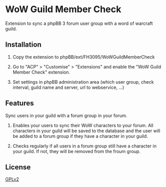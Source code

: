 # WoW Guild Member Check

Extension to sync a phpBB 3 forum user group with a word of warcraft guild.

## Installation

1) Copy the extension to phpBB/ext/FH3095/WoWGuildMemberCheck

2) Go to "ACP" > "Customise" > "Extensions" and enable the "WoW Guild Member Check" extension.

3) Set settings in phpBB administration area (which user group, check interval, guild name and server, url to webservice, ...)


## Features

Sync users in your guild with a forum group in your forum.
1) Enables your users to sync their WoW characters to your forum. All characters in your guild will be saved to the database and the user will be added to a forum group if they have a character in your guild.

2) Checks regularly if all users in a forum group still have a character in your guild. If not, they will be removed from the froum group.

## License

[GPLv2](license.txt)
